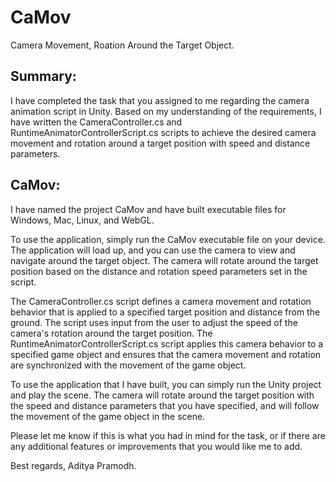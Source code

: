 # CaMov
 Camera Movement, Roation Around the Target Object.

Summary:
----------------------------------------------------------------------------------------------------------------
I have completed the task that you assigned to me regarding the camera animation script in Unity. Based on my understanding of the requirements, I have written the CameraController.cs and RuntimeAnimatorControllerScript.cs scripts to achieve the desired camera movement and rotation around a target position with speed and distance parameters.

CaMov:
----------------------------------------------------------------------------------------------------------------
I have named the project CaMov and have built executable files for Windows, Mac, Linux, and WebGL.

To use the application, simply run the CaMov executable file on your device. The application will load up, and you can use the camera to view and navigate around the target object. The camera will rotate around the target position based on the distance and rotation speed parameters set in the script.

The CameraController.cs script defines a camera movement and rotation behavior that is applied to a specified target position and distance from the ground. The script uses input from the user to adjust the speed of the camera's rotation around the target position. The RuntimeAnimatorControllerScript.cs script applies this camera behavior to a specified game object and ensures that the camera movement and rotation are synchronized with the movement of the game object.

To use the application that I have built, you can simply run the Unity project and play the scene. The camera will rotate around the target position with the speed and distance parameters that you have specified, and will follow the movement of the game object in the scene.

Please let me know if this is what you had in mind for the task, or if there are any additional features or improvements that you would like me to add.

Best regards,
Aditya Pramodh.

